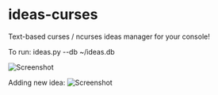 # ideas-curses
Text-based curses / ncurses ideas manager for your console!

To run: ideas.py --db ~/ideas.db

![Screenshot](https://i.imgur.com/qaMrvDP.png)

Adding new idea:
![Screenshot](https://i.imgur.com/wnNbmkL.png)
